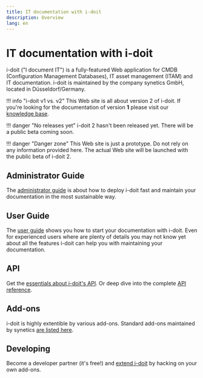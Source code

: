 ```yaml
---
title: IT documentation with i-doit
description: Overview
lang: en
---
```


# IT documentation with i-doit

i-doit ("I document IT") is a fully-featured Web application for CMDB (Configuration Management Databases), IT asset management (ITAM) and IT documentation. i-doit is maintained by the company synetics GmbH, located in Düsseldorf/Germany.

!!! info "i-doit v1 vs. v2"
    This Web site is all about version 2 of i-doit. If you're looking for the documentation of version **1** please visit our [knowledge base](https://kb.i-doit.com/display/en/).

!!! danger "No releases yet"
    i-doit 2 hasn't been released yet. There will be a public beta coming soon.

!!! danger "Danger zone"
    This Web site is just a prototype. Do not rely on any information provided here. The actual Web site will be launched with the public beta of i-doit 2.

## Administrator Guide

The [administrator guide](admin/index.md) is about how to deploy i-doit fast and maintain your documentation in the most sustainable way.

## User Guide

The [user guide](user/index.md) shows you how to start your documentation with i-doit. Even for experienced users where are plenty of details you may not know yet about all the features i-doit can help you with maintaining your documentation.

## API

Get the [essentials about i-doit's API](api/index.md). Or deep dive into the complete [API reference](api/reference/v1/index.html).

## Add-ons

i-doit is highly extentible by various add-ons. Standard add-ons maintained by synetics [are listed here](add-ons/index.md).

## Developing

Become a developer partner (it's free!) and [extend i-doit](dev/index.md) by hacking on your own add-ons.
